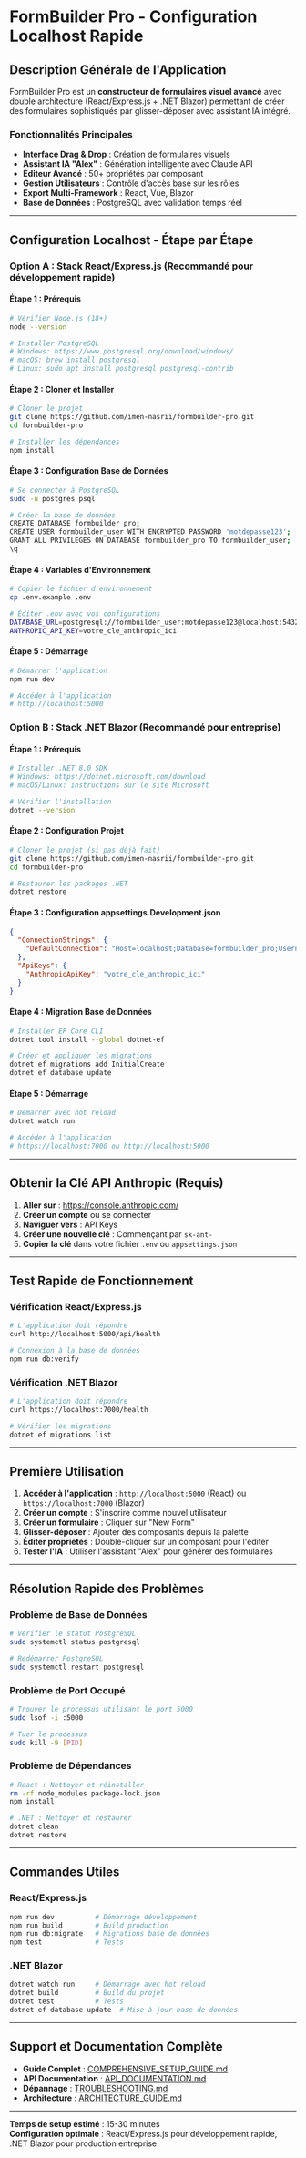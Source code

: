# FormBuilder Pro - Configuration Localhost Rapide

## Description Générale de l'Application

FormBuilder Pro est un **constructeur de formulaires visuel avancé** avec double architecture (React/Express.js + .NET Blazor) permettant de créer des formulaires sophistiqués par glisser-déposer avec assistant IA intégré.

### Fonctionnalités Principales
- **Interface Drag & Drop** : Création de formulaires visuels
- **Assistant IA "Alex"** : Génération intelligente avec Claude API
- **Éditeur Avancé** : 50+ propriétés par composant
- **Gestion Utilisateurs** : Contrôle d'accès basé sur les rôles
- **Export Multi-Framework** : React, Vue, Blazor
- **Base de Données** : PostgreSQL avec validation temps réel

---

## Configuration Localhost - Étape par Étape

### Option A : Stack React/Express.js (Recommandé pour développement rapide)

#### Étape 1 : Prérequis
```bash
# Vérifier Node.js (18+)
node --version

# Installer PostgreSQL
# Windows: https://www.postgresql.org/download/windows/
# macOS: brew install postgresql
# Linux: sudo apt install postgresql postgresql-contrib
```

#### Étape 2 : Cloner et Installer
```bash
# Cloner le projet
git clone https://github.com/imen-nasrii/formbuilder-pro.git
cd formbuilder-pro

# Installer les dépendances
npm install
```

#### Étape 3 : Configuration Base de Données
```bash
# Se connecter à PostgreSQL
sudo -u postgres psql

# Créer la base de données
CREATE DATABASE formbuilder_pro;
CREATE USER formbuilder_user WITH ENCRYPTED PASSWORD 'motdepasse123';
GRANT ALL PRIVILEGES ON DATABASE formbuilder_pro TO formbuilder_user;
\q
```

#### Étape 4 : Variables d'Environnement
```bash
# Copier le fichier d'environnement
cp .env.example .env

# Éditer .env avec vos configurations
DATABASE_URL=postgresql://formbuilder_user:motdepasse123@localhost:5432/formbuilder_pro
ANTHROPIC_API_KEY=votre_cle_anthropic_ici
```

#### Étape 5 : Démarrage
```bash
# Démarrer l'application
npm run dev

# Accéder à l'application
# http://localhost:5000
```

### Option B : Stack .NET Blazor (Recommandé pour entreprise)

#### Étape 1 : Prérequis
```bash
# Installer .NET 8.0 SDK
# Windows: https://dotnet.microsoft.com/download
# macOS/Linux: instructions sur le site Microsoft

# Vérifier l'installation
dotnet --version
```

#### Étape 2 : Configuration Projet
```bash
# Cloner le projet (si pas déjà fait)
git clone https://github.com/imen-nasrii/formbuilder-pro.git
cd formbuilder-pro

# Restaurer les packages .NET
dotnet restore
```

#### Étape 3 : Configuration appsettings.Development.json
```json
{
  "ConnectionStrings": {
    "DefaultConnection": "Host=localhost;Database=formbuilder_pro;Username=formbuilder_user;Password=motdepasse123"
  },
  "ApiKeys": {
    "AnthropicApiKey": "votre_cle_anthropic_ici"
  }
}
```

#### Étape 4 : Migration Base de Données
```bash
# Installer EF Core CLI
dotnet tool install --global dotnet-ef

# Créer et appliquer les migrations
dotnet ef migrations add InitialCreate
dotnet ef database update
```

#### Étape 5 : Démarrage
```bash
# Démarrer avec hot reload
dotnet watch run

# Accéder à l'application
# https://localhost:7000 ou http://localhost:5000
```

---

## Obtenir la Clé API Anthropic (Requis)

1. **Aller sur** : https://console.anthropic.com/
2. **Créer un compte** ou se connecter
3. **Naviguer vers** : API Keys
4. **Créer une nouvelle clé** : Commençant par `sk-ant-`
5. **Copier la clé** dans votre fichier `.env` ou `appsettings.json`

---

## Test Rapide de Fonctionnement

### Vérification React/Express.js
```bash
# L'application doit répondre
curl http://localhost:5000/api/health

# Connexion à la base de données
npm run db:verify
```

### Vérification .NET Blazor
```bash
# L'application doit répondre
curl https://localhost:7000/health

# Vérifier les migrations
dotnet ef migrations list
```

---

## Première Utilisation

1. **Accéder à l'application** : `http://localhost:5000` (React) ou `https://localhost:7000` (Blazor)
2. **Créer un compte** : S'inscrire comme nouvel utilisateur
3. **Créer un formulaire** : Cliquer sur "New Form"
4. **Glisser-déposer** : Ajouter des composants depuis la palette
5. **Éditer propriétés** : Double-cliquer sur un composant pour l'éditer
6. **Tester l'IA** : Utiliser l'assistant "Alex" pour générer des formulaires

---

## Résolution Rapide des Problèmes

### Problème de Base de Données
```bash
# Vérifier le statut PostgreSQL
sudo systemctl status postgresql

# Redémarrer PostgreSQL
sudo systemctl restart postgresql
```

### Problème de Port Occupé
```bash
# Trouver le processus utilisant le port 5000
sudo lsof -i :5000

# Tuer le processus
sudo kill -9 [PID]
```

### Problème de Dépendances
```bash
# React : Nettoyer et réinstaller
rm -rf node_modules package-lock.json
npm install

# .NET : Nettoyer et restaurer
dotnet clean
dotnet restore
```

---

## Commandes Utiles

### React/Express.js
```bash
npm run dev          # Démarrage développement
npm run build        # Build production
npm run db:migrate   # Migrations base de données
npm test             # Tests
```

### .NET Blazor
```bash
dotnet watch run     # Démarrage avec hot reload
dotnet build         # Build du projet
dotnet test          # Tests
dotnet ef database update  # Mise à jour base de données
```

---

## Support et Documentation Complète

- **Guide Complet** : [COMPREHENSIVE_SETUP_GUIDE.md](./COMPREHENSIVE_SETUP_GUIDE.md)
- **API Documentation** : [API_DOCUMENTATION.md](./API_DOCUMENTATION.md)
- **Dépannage** : [TROUBLESHOOTING.md](./TROUBLESHOOTING.md)
- **Architecture** : [ARCHITECTURE_GUIDE.md](./ARCHITECTURE_GUIDE.md)

---

**Temps de setup estimé** : 15-30 minutes  
**Configuration optimale** : React/Express.js pour développement rapide, .NET Blazor pour production entreprise
